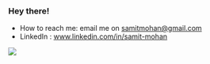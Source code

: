 ### Hey there! 

- How to reach me: email me on samitmohan@gmail.com
- LinkedIn : www.linkedin.com/in/samit-mohan


<!-- <p align="left"> <img src="https://komarev.com/ghpvc/?username=samitmohan&label=Profile%20views&color=orange&style=for-the-badge" alt="samitmohan" /> </p> -->
<!-- ![Github stats](https://github-readme-stats.vercel.app/api?username=samitmohan&count_private=true&show_icons=true&theme=dark) -->

<!-- [![Leetcode Stats](https://leetcard.jacoblin.cool/samitmohan)](https://leetcode.com/samitmohan) -->
![](https://leetcard.jacoblin.cool/samitmohan?ext=heatmap) 


<!-- ### GitHub stats
<p><img align="center" src="https://github-readme-streak-stats.herokuapp.com/?user=samitmohan&&theme=dark" alt="samitmohan" /></p> -->
